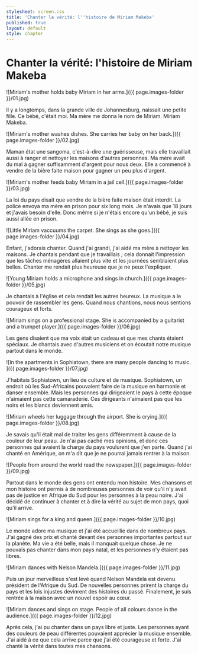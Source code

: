 ```yaml
---
stylesheet: screen.css
title: 'Chanter la vérité: l''histoire de Miriam Makeba'
published: true
layout: default
style: chapter
---
```


# Chanter la vérité: l'histoire de Miriam Makeba

![Miriam's mother holds baby Miriam in her arms.]({{ page.images-folder }}/01.jpg)

Il y a longtemps, dans la grande ville de Johannesburg, naissait une petite fille. Ce bébé, c'était moi. Ma mère me donna le nom de Miriam. Miriam Makeba.

![Miriam's mother washes dishes. She carries her baby on her back.]({{ page.images-folder }}/02.jpg)

Maman état une sangoma, c'est-à-dire une guérisseuse, mais elle travaillait aussi à ranger et nettoyer les maisons d'autres personnes. Ma mère avait du mal à gagner suffisamment d'argent pour nous deux. Elle a commencé à vendre de la bière faite maison pour gagner un peu plus d'argent.

![Miriam's mother feeds baby Miriam in a jail cell.]({{ page.images-folder }}/03.jpg)

La loi du pays disait que vendre de la bière faite maison était interdit. La police envoya ma mère en prison pour six long mois. Je n'avais que 18 jours et j'avais besoin d'elle. Donc même si je n'étais encore qu'un bébé, je suis aussi allée en prison.

![Little Miriam vaccuums the carpet. She sings as she goes.]({{ page.images-folder }}/04.jpg)

Enfant, j'adorais chanter. Quand j'ai grandi, j'ai aidé ma mère à nettoyer les maisons. Je chantais pendant que je travaillais ; cela donnait l'impression que les tâches ménagères allaient plus vite et les journées semblaient plus belles. Chanter me rendait plus heureuse que je ne peux l'expliquer.

![Young Miriam holds a microphone and sings in church.]({{ page.images-folder }}/05.jpg)

Je chantais à l'église et cela rendait les autres heureux. La musique a le pouvoir de rassembler les gens. Quand nous chantions, nous nous sentions courageux et forts.

![Miriam sings on a professional stage. She is accompanied by a guitarist and a trumpet player.]({{ page.images-folder }}/06.jpg)

Les gens disaient que ma voix était un cadeau et que mes chants étaient spéciaux. Je chantais avec d'autres musiciens et on écoutait notre musique partout dans le monde.

![In the apartments in Sophiatown, there are many people dancing to music. ]({{ page.images-folder }}/07.jpg)

J'habitais Sophiatown, un lieu de culture et de musique. Sophiatown, un endroit où les Sud-Africains pouvaient faire de la musique en harmonie et danser ensemble. Mais les personnes qui dirigeaient le pays à cette époque n'aimaient pas cette camaraderie. Ces dirigeants n'aimaient pas que les noirs et les blancs deviennent amis.

![Miriam wheels her luggage through the airport. She is crying.]({{ page.images-folder }}/08.jpg)

Je savais qu'il était mal de traiter les gens différemment à cause de la couleur de leur peau. Je n'ai pas caché mes opinions, et donc ces personnes qui avaient la charge du pays voulurent que j'en parte. Quand j'ai chanté en Amérique, on m'a dit que je ne pourrai jamais rentrer à la
maison.


![People from around the world read the newspaper.]({{ page.images-folder }}/09.jpg)

Partout dans le monde des gens ont entendu mon histoire. Mes chansons et mon histoire ont permis
à de nombreuses personnes de voir qu'il n'y avait pas de justice en Afrique du Sud pour les personnes à la peau noire. J'ai décidé de continuer à chanter et à dire la vérité au sujet de mon pays, quoi qu'il arrive.


![Miriam sings for a king and queen.]({{ page.images-folder }}/10.jpg)

Le monde adore ma musique et j'ai été accueillie dans de nombreux pays. J'ai gagné des prix et chanté devant des personnes importantes partout sur la planète. Ma vie a été belle, mais il manquait quelque chose. Je ne pouvais pas chanter dans mon pays natal, et les personnes n'y étaient pas libres.

![Miriam dances with Nelson Mandela.]({{ page.images-folder }}/11.jpg)

Puis un jour merveilleux s'est levé quand Nelson Mandela est devenu président de l'Afrique du Sud. De nouvelles personnes prirent la charge du pays et les lois injustes devinrent des histoires du passé. Finalement, je suis rentrée à la maison avec un nouvel espoir au cœur.

![Miriam dances and sings on stage. People of all colours dance in the audience.]({{ page.images-folder }}/12.jpg)

Après cela, j'ai pu chanter dans un pays libre et juste. Les personnes ayant des couleurs de peau
différentes pouvaient apprécier la musique ensemble. J'ai aidé à ce que cela arrive parce que j'ai été courageuse et forte. J'ai chanté la vérité dans toutes mes chansons.
